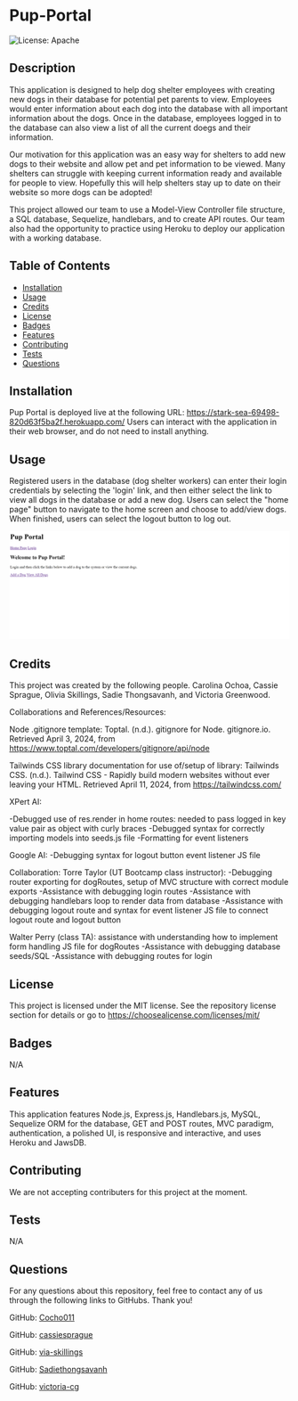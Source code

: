 # Pup-Portal
![License: Apache](https://img.shields.io/badge/license-MIT-green.svg)

## Description
This application is designed to help dog shelter employees with creating new dogs in their database for potential pet parents to view. Employees would enter information about each dog into the database with all important information about the dogs. Once in the database, employees logged in to the database can also view a list of all the current doegs and their information.

Our motivation for this application was an easy way for shelters to add new dogs to their website and allow pet and pet information to be viewed. Many shelters can struggle with keeping current information ready and available for people to view. Hopefully this will help shelters stay up to date on their website so more dogs can be adopted! 

This project allowed our team to use a Model-View Controller file structure, a SQL database, Sequelize, handlebars, and to create API routes. Our team also had the opportunity to practice using Heroku to deploy our application with a working database.

## Table of Contents

- [Installation](#installation)
- [Usage](#usage)
- [Credits](#credits)
- [License](#license)
- [Badges](#badges)
- [Features](#features)
- [Contributing](#contributing)
- [Tests](#tests)
- [Questions](#questions)

## Installation
Pup Portal is deployed live at the following URL: https://stark-sea-69498-820d63f5ba2f.herokuapp.com/
Users can interact with the application in their web browser, and do not need to install anything.

## Usage
Registered users in the database (dog shelter workers) can enter their login credentials by selecting the 'login' link, and then either select the link to view all dogs in the database or add a new dog. Users can select the "home page" button to navigate to the home screen and choose to add/view dogs. When finished, users can select the logout button to log out. 

![screenshot of Pup Portal main page with links](public/assets/images/pup-portal-home-screenshot.png)


## Credits
This project was created by the following people. Carolina Ochoa, Cassie Sprague, Olivia Skillings, Sadie Thongsavanh, and Victoria Greenwood.

Collaborations and References/Resources:

Node .gitignore template:
Toptal. (n.d.). gitignore for Node. gitignore.io. Retrieved April 3, 2024, from https://www.toptal.com/developers/gitignore/api/node

Tailwinds CSS library documentation for use of/setup of library:
Tailwinds CSS. (n.d.). Tailwind CSS - Rapidly build modern websites without ever leaving your HTML. Retrieved April 11, 2024, from https://tailwindcss.com/

XPert AI:

-Debugged use of res.render in home routes: needed to pass logged in key value pair as object with curly braces
-Debugged syntax for correctly importing models into seeds.js file
-Formatting for event listeners

Google AI:
-Debugging syntax for logout button event listener JS file

Collaboration:
Torre Taylor (UT Bootcamp class instructor): 
-Debugging router exporting for dogRoutes, setup of MVC structure with correct module exports
-Assistance with debugging login routes
-Assistance with debugging handlebars loop to render data from database
-Assistance with debugging logout route and syntax for event listener JS file to connect logout route and logout button

Walter Perry (class TA): assistance with understanding how to implement form handling JS file for dogRoutes
-Assistance with debugging database seeds/SQL
-Assistance with debugging routes for login


## License 
This project is licensed under the MIT license. See the repository license section for details or go to https://choosealicense.com/licenses/mit/ 

## Badges
N/A

## Features
This application features Node.js, Express.js, Handlebars.js, MySQL, Sequelize ORM for the database, GET and POST routes, MVC paradigm, authentication, a polished UI, is responsive and interactive, and uses Heroku and JawsDB.

## Contributing
We are not accepting contributers for this project at the moment.

## Tests
N/A

## Questions
For any questions about this repository, feel free to contact any of us through the following links to GitHubs. Thank you!


GitHub: [Cocho011](https://github.com/Cocho011)

GitHub: [cassiesprague](https://github.com/cassiesprague)

GitHub: [via-skillings](https://github.com/via-skillings)

GitHub: [Sadiethongsavanh](https://github.com/Sadiethongsavanh)

GitHub: [victoria-cg](https://github.com/victoria-cg)
